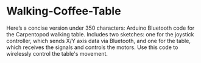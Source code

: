 # Walking-Coffee-Table
 Here’s a concise version under 350 characters:  Arduino Bluetooth code for the Carpentopod walking table. Includes two sketches: one for the joystick controller, which sends X/Y axis data via Bluetooth, and one for the table, which receives the signals and controls the motors. Use this code to wirelessly control the table's movement.
